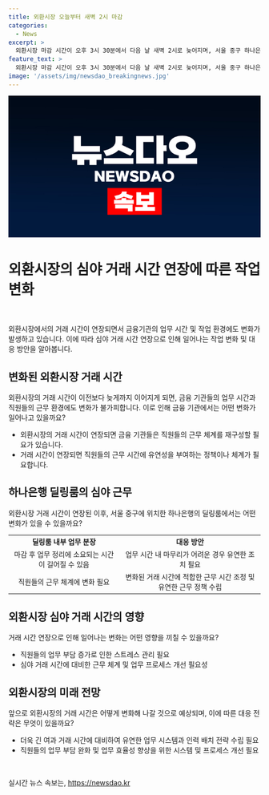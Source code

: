 ```yaml
---
title: 외환시장 오늘부터 새벽 2시 마감
categories:
  - News
excerpt: >
  외환시장 마감 시간이 오후 3시 30분에서 다음 날 새벽 2시로 늦어지며, 서울 중구 하나은행 딜링룸에서 직원들이 심야 외환거래를 대비하고 있다.
feature_text: >
  외환시장 마감 시간이 오후 3시 30분에서 다음 날 새벽 2시로 늦어지며, 서울 중구 하나은행 딜링룸에서 직원들이 심야 외환거래를 대비하고 있다.
image: '/assets/img/newsdao_breakingnews.jpg'
---
```


<p><img src="/assets/img/newsdao_breakingnews.jpg" alt="koreaapp 속보" /></p>

<h1>외환시장의 심야 거래 시간 연장에 따른 작업 변화</h1>

<p data-ke-size="size16">&nbsp;</p>

<p>외환시장에서의 거래 시간이 연장되면서 금융기관의 업무 시간 및 작업 환경에도 변화가 발생하고 있습니다. 이에 따라 심야 거래 시간 연장으로 인해 일어나는 작업 변화 및 대응 방안을 알아봅니다.</p>

<h2 data-ke-size="size26">변화된 외환시장 거래 시간</h2>

<p data-ke-size="size16">외환시장의 거래 시간이 이전보다 늦게까지 이어지게 되면, 금융 기관들의 업무 시간과 직원들의 근무 환경에도 변화가 불가피합니다. 이로 인해 금융 기관에서는 어떤 변화가 일어나고 있을까요?</p>

<ul>
  <li>외환시장의 거래 시간이 연장되면 금융 기관들은 직원들의 근무 체계를 재구성할 필요가 있습니다.</li>
  <li>거래 시간이 연장되면 직원들의 근무 시간에 유연성을 부여하는 정책이나 체계가 필요합니다.</li>
</ul>

<h2 data-ke-size="size26">하나은행 딜링룸의 심야 근무</h2>

<p data-ke-size="size16">외환시장 거래 시간이 연장된 이후, 서울 중구에 위치한 하나은행의 딜링룸에서는 어떤 변화가 있을 수 있을까요?</p>

<table>
  <tr>
    <td style="text-align: center; height: 17px;"><b>딜링룸 내부 업무 분장</b></td>
    <td style="text-align: center; height: 17px;"><b>대응 방안</b></td>
  </tr>
  <tr>
    <td style="text-align: center; height: 17px;">마감 후 업무 정리에 소요되는 시간이 길어질 수 있음</td>
    <td style="text-align: center; height: 17px;">업무 시간 내 마무리가 어려운 경우 유연한 조치 필요</td>
  </tr>
  <tr>
    <td style="text-align: center; height: 17px;">직원들의 근무 체계에 변화 필요</td>
    <td style="text-align: center; height: 17px;">변화된 거래 시간에 적합한 근무 시간 조정 및 유연한 근무 정책 수립</td>
  </tr>
</table>

<h2 data-ke-size="size26">외환시장 심야 거래 시간의 영향</h2>

<p data-ke-size="size16">거래 시간 연장으로 인해 일어나는 변화는 어떤 영향을 끼칠 수 있을까요?</p>

<ul>
  <li>직원들의 업무 부담 증가로 인한 스트레스 관리 필요</li>
  <li>심야 거래 시간에 대비한 근무 체계 및 업무 프로세스 개선 필요성</li>
</ul>

<h2 data-ke-size="size26">외환시장의 미래 전망</h2>

<p data-ke-size="size16">앞으로 외환시장의 거래 시간은 어떻게 변화해 나갈 것으로 예상되며, 이에 따른 대응 전략은 무엇이 있을까요?</p>

<ul>
  <li>더욱 긴 여과 거래 시간에 대비하여 유연한 업무 시스템과 인력 배치 전략 수립 필요</li>
  <li>직원들의 업무 부담 완화 및 업무 효율성 향상을 위한 시스템 및 프로세스 개선 필요</li>
</ul>

<p data-ke-size="size16">&nbsp;</p>
실시간 뉴스 속보는, <a href="https://newsdao.kr" rel="dofollow">https://newsdao.kr</a>


